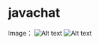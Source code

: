 # javachat

Image：
![Alt text](https://github.com/skotai/javachat/blob/main/image/img3.png)
![Alt text](https://github.com/skotai/javachat/blob/main/image/img2.png)
